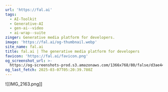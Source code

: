 ```yaml
---
url: 'https://fal.ai'
tags:
  - AI-Toolkit
  - Generative-AI
  - gen-ai--video
  - ai-wrap--suite
zinger: Generative media platform for developers.
image: 'https://fal.ai/og-thumbnail.webp'
site_name: fal.ai
title: fal.ai | The generative media platform for developers
favicon: 'https://fal.ai/favicon.png'
og_screenshot_url: >-
  https://og-screenshots-prod.s3.amazonaws.com/1366x768/80/false/d3ae446d670315f3d20130974892b90a68f41f08602c525e0cf335c6dd20d0f3.jpeg
og_last_fetch: 2025-03-07T05:20:39.780Z
---
```


![[IMG_2163.png]]
